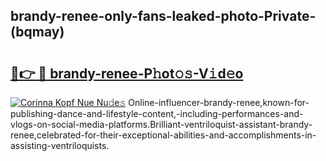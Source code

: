 ## brandy-renee-only-fans​-leaked-photo​-Private-(bqmay)


# <h2><a href="https://mediaupload.pro?title=brandy-renee&ref=git">🔗👉 🔴 brandy-renee-P𝚑ot𝚘𝚜-V𝚒d𝚎o</a></h2>

[![Corinna Kopf Nue Nu𝚍e𝚜](https://i.imgur.com/0qMVB7G.gif)](https://mediaupload.pro?title=brandy-renee&ref=git)
Online-influencer-brandy-renee,known-for-publishing-dance-and-lifestyle-content,-including-performances-and-vlogs-on-social-media-platforms.Brilliant-ventriloquist-assistant-brandy-renee,celebrated-for-their-exceptional-abilities-and-accomplishments-in-assisting-ventriloquists.  